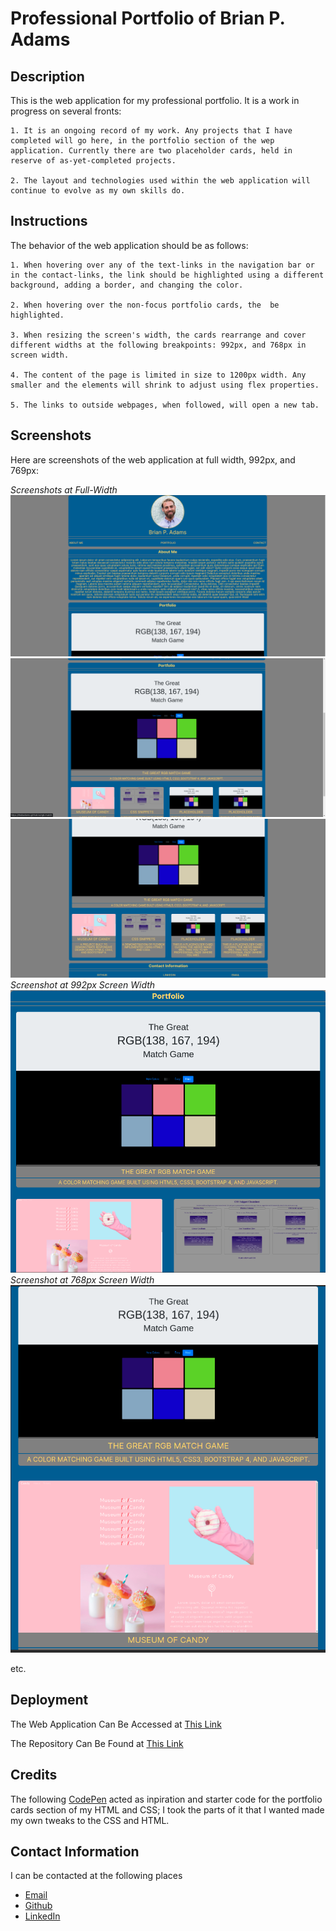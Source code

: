 # Professional Portfolio of Brian P. Adams

## Description

This is the web application for my professional portfolio. It is a work in progress on several fronts:
    
    1. It is an ongoing record of my work. Any projects that I have completed will go here, in the portfolio section of the wep application. Currently there are two placeholder cards, held in reserve of as-yet-completed projects.
    
    2. The layout and technologies used within the web application will continue to evolve as my own skills do.

## Instructions

The behavior of the web application should be as follows:

    1. When hovering over any of the text-links in the navigation bar or in the contact-links, the link should be highlighted using a different background, adding a border, and changing the color.

    2. When hovering over the non-focus portfolio cards, the  be highlighted.

    3. When resizing the screen's width, the cards rearrange and cover different widths at the following breakpoints: 992px, and 768px in screen width.

    4. The content of the page is limited in size to 1200px width. Any smaller and the elements will shrink to adjust using flex properties.

    5. The links to outside webpages, when followed, will open a new tab.

## Screenshots

Here are screenshots of the web application at full width, 992px, and 769px:

*Screenshots at Full-Width*
![ScreenShot 1](assets/images/portfolio-top-full-res.png)
![Screenshot 2](assets/images/portfolio-middle-full-res.png)
![Screenshot 3](assets/images/portfolio-bottom-full-res.png)
*Screenshot at 992px Screen Width*
![Screenshot 4](assets/images/portfolio-992px.png)
*Screenshot at 768px Screen Width*
![Screenshot 5](assets/images/portfolio-768px.png)

etc.

## Deployment

The Web Application Can Be Accessed at [This Link](https://thebadams.github.io/thebadams-portfolio/)

The Repository Can Be Found at [This Link](https://github.com/thebadams/thebadams-portfolio)

## Credits

The following [CodePen](https://codepen.io/mcraiganthony/pen/NxGxqm) acted as inpiration and starter code for the portfolio cards section of my HTML and CSS; I took the parts of it that I wanted made my own tweaks to the CSS and HTML.

## Contact Information

I can be contacted at the following places

* [Email](mailto:bpeteradams@gmail.com)
* [Github](https://www.github.com/thebadams)
* [LinkedIn](https://www.linkedin.com/in/brian-adams-5a410b53/)